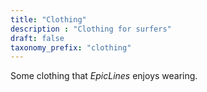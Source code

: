 ```yaml
---
title: "Clothing"
description : "Clothing for surfers"
draft: false
taxonomy_prefix: "clothing"
---
```


Some clothing that _EpicLines_ enjoys wearing.
